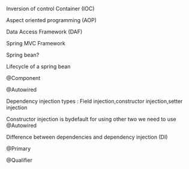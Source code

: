 Inversion of control Container (IOC)

Aspect oriented programming (AOP)

Data Access Framework (DAF)

Spring MVC Framework

Spring bean?

Lifecycle of a spring bean

@Component

@Autowired

Dependency injection types : Field injection,constructor injection,setter injection

Constructor injection is bydefault for using other two we need to use @Autowired

Difference between dependencies and dependency injection (DI)

@Primary

@Qualifier
